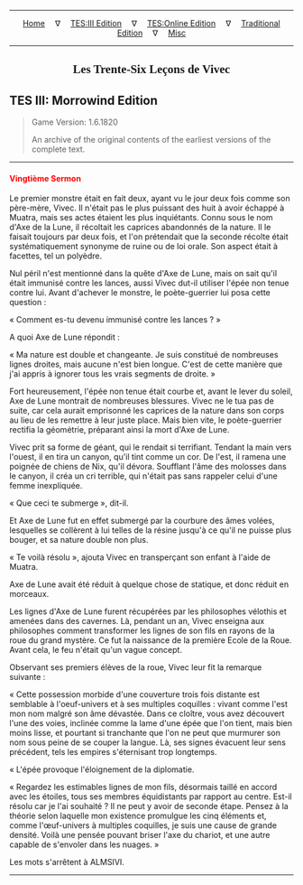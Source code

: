 
---

<!-- Jekyll Page Links -->

<center>
<a href="../../../../index.html">Home</a>
&emsp;&nabla;&emsp;
<a href="../../../index-tes3.html">TES:III Edition</a>
&emsp;&nabla;&emsp;
<a href="../../../index-teso.html">TES:Online Edition</a>
&emsp;&nabla;&emsp;
<a href="../../../index-traditional.html">Traditional Edition</a>
&emsp;&nabla;&emsp;
<a href="../../../index-misc.html">Misc</a>
</center>

<!-- Markdown Body Below: -->

---

<center>
<h2><span style="font-family:Georgia">Les Trente-Six Leçons de Vivec</span></h2>
</center>

## TES III: Morrowind Edition

> Game Version: 1.6.1820
>
> An archive of the original contents of the earliest versions of the complete text.

---

#### <span style="color:red">Vingtième Sermon</span>

Le premier monstre était en fait deux, ayant vu le jour deux fois comme son père-mère, Vivec. Il n'était pas le plus puissant des huit à avoir échappé à Muatra, mais ses actes étaient les plus inquiétants. Connu sous le nom d'Axe de la Lune, il récoltait les caprices abandonnés de la nature. Il le faisait toujours par deux fois, et l'on prétendait que la seconde récolte était systématiquement synonyme de ruine ou de loi orale. Son aspect était à facettes, tel un polyèdre.

Nul péril n'est mentionné dans la quête d'Axe de Lune, mais on sait qu'il était immunisé contre les lances, aussi Vivec dut-il utiliser l'épée non tenue contre lui. Avant d'achever le monstre, le poète-guerrier lui posa cette question :

« Comment es-tu devenu immunisé contre les lances ? »

A quoi Axe de Lune répondit :

« Ma nature est double et changeante. Je suis constitué de nombreuses lignes droites, mais aucune n'est bien longue. C'est de cette manière que j'ai appris à ignorer tous les vrais segments de droite. »

Fort heureusement, l'épée non tenue était courbe et, avant le lever du soleil, Axe de Lune montrait de nombreuses blessures. Vivec ne le tua pas de suite, car cela aurait emprisonné les caprices de la nature dans son corps au lieu de les remettre à leur juste place. Mais bien vite, le poète-guerrier rectifia la géométrie, préparant ainsi la mort d'Axe de Lune.

Vivec prit sa forme de géant, qui le rendait si terrifiant. Tendant la main vers l'ouest, il en tira un canyon, qu'il tint comme un cor. De l'est, il ramena une poignée de chiens de Nix, qu'il dévora. Soufflant l'âme des molosses dans le canyon, il créa un cri terrible, qui n'était pas sans rappeler celui d'une femme inexpliquée.

« Que ceci te submerge », dit-il.

Et Axe de Lune fut en effet submergé par la courbure des âmes volées, lesquelles se collèrent à lui telles de la résine jusqu'à ce qu'il ne puisse plus bouger, et sa nature double non plus.

« Te voilà résolu », ajouta Vivec en transperçant son enfant à l'aide de Muatra.

Axe de Lune avait été réduit à quelque chose de statique, et donc réduit en morceaux.

Les lignes d'Axe de Lune furent récupérées par les philosophes vélothis et amenées dans des cavernes. Là, pendant un an, Vivec enseigna aux philosophes comment transformer les lignes de son fils en rayons de la roue du grand mystère. Ce fut la naissance de la première Ecole de la Roue. Avant cela, le feu n'était qu'un vague concept.

Observant ses premiers élèves de la roue, Vivec leur fit la remarque suivante :

« Cette possession morbide d'une couverture trois fois distante est semblable à l'oeuf-univers et à ses multiples coquilles : vivant comme l'est mon nom malgré son âme dévastée. Dans ce cloître, vous avez découvert l'une des voies, inclinée comme la lame d'une épée que l'on tient, mais bien moins lisse, et pourtant si tranchante que l'on ne peut que murmurer son nom sous peine de se couper la langue. Là, ses signes évacuent leur sens précédent, tels les empires s'éternisant trop longtemps.

« L'épée provoque l'éloignement de la diplomatie.

« Regardez les estimables lignes de mon fils, désormais taillé en accord avec les étoiles, tous ses membres équidistants par rapport au centre. Est-il résolu car je l'ai souhaité ? Il ne peut y avoir de seconde étape. Pensez à la théorie selon laquelle mon existence promulgue les cinq éléments et, comme l'œuf-univers à multiples coquilles, je suis une cause de grande densité. Voilà une pensée pouvant briser l'axe du chariot, et une autre capable de s'envoler dans les nuages. »

Les mots s'arrêtent à ALMSIVI.

---
